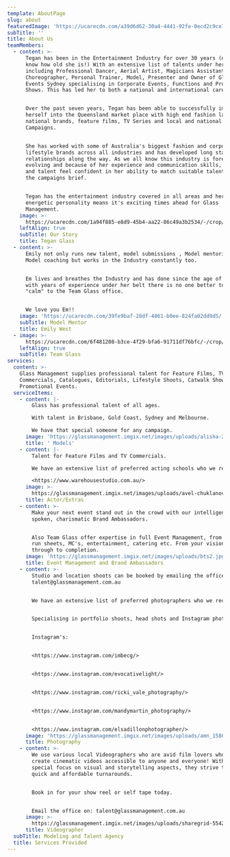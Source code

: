 ```yaml
---
template: AboutPage
slug: about
featuredImage: 'https://ucarecdn.com/a39d6d62-30a4-4441-92fe-0ecd2c9ce774/'
subTitle: ''
title: About Us
teamMembers:
  - content: >-
      Tegan has been in the Entertainment Industry for over 30 years (now you
      know how old she is!) With an extensive list of talents under her belt
      including Professional Dancer, Aerial Artist, Magicians Assistant,
      Choreographer, Personal Trainer, Model, Presenter and Owner of Glasshouse
      Events Sydney specialising in Corporate Events, Functions and Producing
      Shows. This has led her to both a national and international career path.


      Over the past seven years, Tegan has been able to successfully immerse
      herself into the Queensland market place with high end fashion labels,
      national brands, feature films, TV Series and local and national TVC
      Campaigns.


      She has worked with some of Australia's biggest fashion and corporate
      lifestyle brands across all industries and has developed long standing
      relationships along the way. As we all know this industry is forever
      evolving and because of her experience and communication skills, clients
      and talent feel confident in her ability to match suitable talent to fit
      the campaigns brief.


      Tegan has the entertainment industry covered in all areas and her can-do
      energetic personality means it's exciting times ahead for Glass
      Management.
    image: >-
      https://ucarecdn.com/1a94f885-e8d9-45b4-aa22-86c49a3b2534/-/crop/2052x3633/2108,0/-/preview/
    leftAlign: true
    subTitle: Our Story
    title: Tegan Glass
  - content: >-
      Emily not only runs new talent, model submissions , Model mentoring and
      Model coaching but works in the Industry constantly too.


      Em lives and breathes the Industry and has done since the age of 6!! So
      with years of experience under her belt there is no one better to bring
      "calm" to the Team Glass office.


      We love you Em!!
    image: 'https://ucarecdn.com/39fe9baf-28df-4861-b0ee-824fa02dd9d5/'
    subTitle: Model Mentor
    title: Emily West
  - image: >-
      https://ucarecdn.com/6f481208-b3ce-4f29-bfa6-91711df76bfc/-/crop/1639x1632/257,0/-/preview/
    leftAlign: true
    subTitle: Team Glass
services:
  content: >-
    Glass Management supplies professional talent for Feature Films, TV
    Commercials, Catalogues, Editorials, Lifestyle Shoots, Catwalk Shows and
    Promotional Events.
  serviceItems:
    - content: |-
        Glass has professional talent of all ages.

        With talent in Brisbane, Gold Coast, Sydney and Melbourne.

        We have that special someone for any campaign.
      image: 'https://glassmanagement.imgix.net/images/uploads/alisha-2.jpg'
      title: ' Models'
    - content: |-
        Talent for Feature Films and TV Commercials.

        We have an extensive list of preferred acting schools who we recommend.

        <https://www.warehousestudio.com.au/>
      image: >-
        https://glassmanagement.imgix.net/images/uploads/avel-chuklanov-509630-unsplash.png
      title: Actor/Extras
    - content: >-
        Make your next event stand out in the crowd with our intelligent, well
        spoken, charismatic Brand Ambassadors.


        Also Team Glass offer expertise in full Event Management, from theming,
        run sheets, MC's, entertainment, catering etc. From your vision right
        through to completion.
      image: 'https://glassmanagement.imgix.net/images/uploads/bts2.jpg'
      title: Event Management and Brand Ambassadors
    - content: >-
        Studio and location shoots can be booked by emailing the office
        talent@glassmanagement.com.au


        We have an extensive list of preferred photographers who we recommend.


        Specialising in portfolio shoots, head shots and Instagram photos.


        Instagram's:


        <https://www.instagram.com/imbecg/>


        <https://www.instagram.com/evocativelight/>


        <https://www.instagram.com/ricki_vale_photography/>


        <https://www.instagram.com/mandymartin_photography/>


        <https://www.instagram.com/elsadillonphotographer/>
      image: 'https://glassmanagement.imgix.net/images/uploads/amn_1580.jpg'
      title: Photography
    - content: >-
        We use various local Videographers who are avid film lovers who want to
        create cinematic videos accessible to anyone and everyone! With a
        special focus on visual and storytelling aspects, they strive to ensure
        quick and affordable turnarounds.


        Book in for your show reel or self tape today.


        Email the office on: talent@glassmanagement.com.au
      image: >-
        https://glassmanagement.imgix.net/images/uploads/sharegrid-554231-unsplash.png
      title: Videographer
  subTitle: Modeling and Talent Agency
  title: Services Provided
---
```


